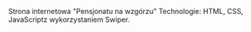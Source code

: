 Strona internetowa "Pensjonatu na wzgórzu" 
Technologie: HTML, CSS, JavaScriptz wykorzystaniem Swiper.

